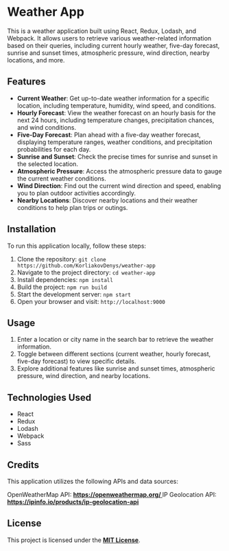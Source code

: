 # Weather App
This is a weather application built using React, Redux, Lodash, and Webpack. It allows users to retrieve various weather-related information based on their queries, including current hourly weather, five-day forecast, sunrise and sunset times, atmospheric pressure, wind direction, nearby locations, and more.

## Features
- **Current Weather**: Get up-to-date weather information for a specific location, including temperature, humidity, wind speed, and conditions.
- **Hourly Forecast**: View the weather forecast on an hourly basis for the next 24 hours, including temperature changes, precipitation chances, and wind conditions.
- **Five-Day Forecast**: Plan ahead with a five-day weather forecast, displaying temperature ranges, weather conditions, and precipitation probabilities for each day.
- **Sunrise and Sunset**: Check the precise times for sunrise and sunset in the selected location.
- **Atmospheric Pressure**: Access the atmospheric pressure data to gauge the current weather conditions.
- **Wind Direction**: Find out the current wind direction and speed, enabling you to plan outdoor activities accordingly.
- **Nearby Locations**: Discover nearby locations and their weather conditions to help plan trips or outings.

## Installation
To run this application locally, follow these steps:

1. Clone the repository: `git clone https://github.com/KorliakovDenys/weather-app`
2. Navigate to the project directory: `cd weather-app`
3. Install dependencies: `npm install`
4. Build the project: `npm run build`
5. Start the development server: `npm start`
6. Open your browser and visit: `http://localhost:9000`

## Usage
1. Enter a location or city name in the search bar to retrieve the weather information.
2. Toggle between different sections (current weather, hourly forecast, five-day forecast) to view specific details.
3. Explore additional features like sunrise and sunset times, atmospheric pressure, wind direction, and nearby locations.

## Technologies Used
- React
- Redux
- Lodash
- Webpack
- Sass

## Credits
This application utilizes the following APIs and data sources:

OpenWeatherMap API: <b><u>https://openweathermap.org/ </u></b>
IP Geolocation API: <b><u>https://ipinfo.io/products/ip-geolocation-api </u></b>

## License
This project is licensed under the <b><u>[MIT License](https://www.mit.edu/~amini/LICENSE.md)</u></b>.